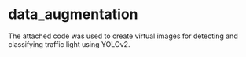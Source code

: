 # data_augmentation

The attached code was used to create virtual images for detecting and classifying traffic light using YOLOv2. 
